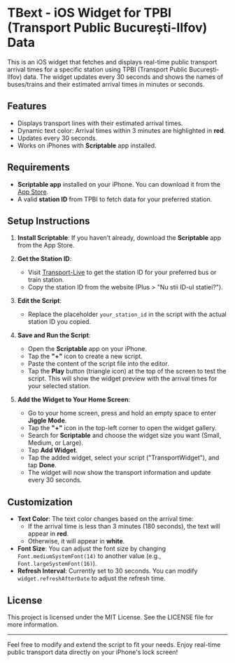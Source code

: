 # TBext - iOS Widget for TPBI (Transport Public București-Ilfov) Data

This is an iOS widget that fetches and displays real-time public transport arrival times for a specific station using TPBI (Transport Public București-Ilfov) data. The widget updates every 30 seconds and shows the names of buses/trains and their estimated arrival times in minutes or seconds.

## Features
- Displays transport lines with their estimated arrival times.
- Dynamic text color: Arrival times within 3 minutes are highlighted in **red**.
- Updates every 30 seconds.
- Works on iPhones with **Scriptable** app installed.

## Requirements
- **Scriptable app** installed on your iPhone. You can download it from the [App Store](https://apps.apple.com/us/app/scriptable/id1405459188).
- A valid **station ID** from TPBI to fetch data for your preferred station.

## Setup Instructions

1. **Install Scriptable**: If you haven’t already, download the **Scriptable** app from the App Store.
2. **Get the Station ID**:
   - Visit [Transport-Live](https://transport-live.cristoi.ro) to get the station ID for your preferred bus or train station.
   - Copy the station ID from the website (Plus > "Nu stii ID-ul statiei?").
3. **Edit the Script**:
   - Replace the placeholder `your_station_id` in the script with the actual station ID you copied.
4. **Save and Run the Script**:
   - Open the **Scriptable** app on your iPhone.
   - Tap the **"+"** icon to create a new script.
   - Paste the content of the script file into the editor.
   - Tap the **Play** button (triangle icon) at the top of the screen to test the script. This will show the widget preview with the arrival times for your selected station.

5. **Add the Widget to Your Home Screen**:
   - Go to your home screen, press and hold an empty space to enter **Jiggle Mode**.
   - Tap the **"+"** icon in the top-left corner to open the widget gallery.
   - Search for **Scriptable** and choose the widget size you want (Small, Medium, or Large).
   - Tap **Add Widget**.
   - Tap the added widget, select your script ("TransportWidget"), and tap **Done**.
   - The widget will now show the transport information and update every 30 seconds.

## Customization

- **Text Color**: The text color changes based on the arrival time:
  - If the arrival time is less than 3 minutes (180 seconds), the text will appear in **red**.
  - Otherwise, it will appear in **white**.
- **Font Size**: You can adjust the font size by changing `Font.mediumSystemFont(14)` to another value (e.g., `Font.largeSystemFont(16)`).
- **Refresh Interval**: Currently set to 30 seconds. You can modify `widget.refreshAfterDate` to adjust the refresh time.

## License
This project is licensed under the MIT License. See the LICENSE file for more information.

---

Feel free to modify and extend the script to fit your needs. Enjoy real-time public transport data directly on your iPhone's lock screen!
